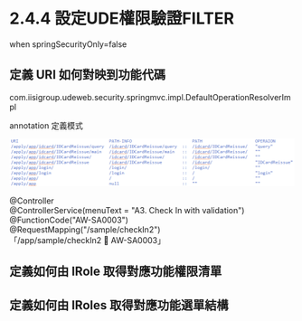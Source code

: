 # 2.4.4 設定UDE權限驗證FILTER

when springSecurityOnly=false

## 定義 URI 如何對映到功能代碼

com.iisigroup.udeweb.security.springmvc.impl.DefaultOperationResolverImpl

annotation 定義模式

![](../../.gitbook/assets/annotation-ding-yi-mo-shi.png)

@Controller   
@ControllerService\(menuText = "A3. Check In with validation"\) @FunctionCode\("AW-SA0003"\)   
@RequestMapping\("/sample/checkIn2"\)  
「/app/sample/checkIn2  AW-SA0003」

## 定義如何由 IRole 取得對應功能權限清單

## 定義如何由 IRoles 取得對應功能選單結構



